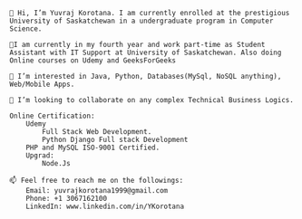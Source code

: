 

    👋 Hi, I’m Yuvraj Korotana. I am currently enrolled at the prestigious University of Saskatchewan in a undergraduate program in Computer Science.
    
    🌱I am currently in my fourth year and work part-time as Student Assistant with IT Support at University of Saskatchewan. Also doing Online courses on Udemy and GeeksForGeeks

    👀 I’m interested in Java, Python, Databases(MySql, NoSQL anything), Web/Mobile Apps.

    💞️ I’m looking to collaborate on any complex Technical Business Logics.

    Online Certification:
        Udemy
            Full Stack Web Development.
            Python Django Full stack Development
        PHP and MySQL ISO-9001 Certified.    
        Upgrad:
            Node.Js

    📫 Feel free to reach me on the followings:
        Email: yuvrajkorotana1999@gmail.com
        Phone: +1 3067162100 
        LinkedIn: www.linkedin.com/in/YKorotana

